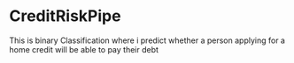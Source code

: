 # CreditRiskPipe
This is binary Classification where i predict whether a person applying for a home credit will be able to pay their debt
